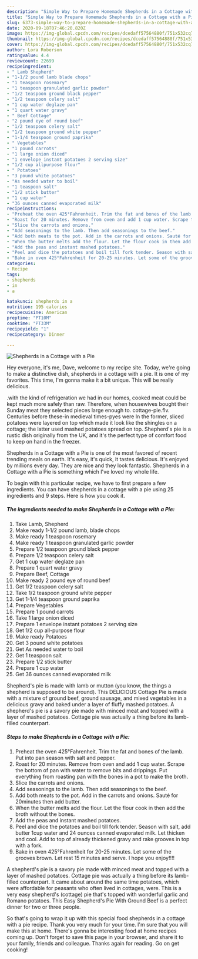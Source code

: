 ```yaml
---
description: "Simple Way to Prepare Homemade Shepherds in a Cottage with a Pie"
title: "Simple Way to Prepare Homemade Shepherds in a Cottage with a Pie"
slug: 6373-simple-way-to-prepare-homemade-shepherds-in-a-cottage-with-a-pie
date: 2020-09-18T07:46:20.820Z
image: https://img-global.cpcdn.com/recipes/dcedaff57564880f/751x532cq70/shepherds-in-a-cottage-with-a-pie-recipe-main-photo.jpg
thumbnail: https://img-global.cpcdn.com/recipes/dcedaff57564880f/751x532cq70/shepherds-in-a-cottage-with-a-pie-recipe-main-photo.jpg
cover: https://img-global.cpcdn.com/recipes/dcedaff57564880f/751x532cq70/shepherds-in-a-cottage-with-a-pie-recipe-main-photo.jpg
author: Lora Roberson
ratingvalue: 4.4
reviewcount: 22699
recipeingredient:
- " Lamb Shepherd"
- "1-1/2 pound lamb blade chops"
- "1 teaspoon rosemary"
- "1 teaspoon granulated garlic powder"
- "1/2 teaspoon ground black pepper"
- "1/2 teaspoon celery salt"
- "1 cup water deglaze pan"
- "1 quart water gravy"
- " Beef Cottage"
- "2 pound eye of round beef"
- "1/2 teaspoon celery salt"
- "1/2 teaspoon ground white pepper"
- "1-1/4 teaspoon ground paprika"
- " Vegetables"
- "1 pound carrots"
- "1 large onion diced"
- "1 envelope instant potatoes 2 serving size"
- "1/2 cup allpurpose flour"
- " Potatoes"
- "3 pound white potatoes"
- "As needed water to boil"
- "1 teaspoon salt"
- "1/2 stick butter"
- "1 cup water"
- "36 ounces canned evaporated milk"
recipeinstructions:
- "Preheat the oven 425°Fahrenheit. Trim the fat and bones of the lamb. Put into pan season with salt and pepper."
- "Roast for 20 minutes. Remove from oven and add 1 cup water. Scrape the bottom of pan with water to remove bits and drippings. Put everything from roasting pan with the bones in a pot to make the broth."
- "Slice the carrots and onions."
- "Add seasonings to the lamb. Then add seasonings to the beef."
- "Add both meats to the pot. Add in the carrots and onions. Sauté for 20minutes then add butter."
- "When the butter melts add the flour. Let the flour cook in then add the broth without the bones."
- "Add the peas and instant mashed potatoes."
- "Peel and dice the potatoes and boil till fork tender. Season with salt, add butter 1cup water and 24 ounces canned evaporated milk. Let thicken and cool. Add to top of already thickened gravy and rake grooves in top with a fork."
- "Bake in oven 425°Fahrenheit for 20-25 minutes. Let some of the grooves brown. Let rest 15 minutes and serve. I hope you enjoy!!!!"
categories:
- Recipe
tags:
- shepherds
- in
- a

katakunci: shepherds in a 
nutrition: 195 calories
recipecuisine: American
preptime: "PT10M"
cooktime: "PT33M"
recipeyield: "1"
recipecategory: Dinner

---
```



![Shepherds in a Cottage with a Pie](https://img-global.cpcdn.com/recipes/dcedaff57564880f/751x532cq70/shepherds-in-a-cottage-with-a-pie-recipe-main-photo.jpg)

Hey everyone, it's me, Dave, welcome to my recipe site. Today, we're going to make a distinctive dish, shepherds in a cottage with a pie. It is one of my favorites. This time, I'm gonna make it a bit unique. This will be really delicious.

.with the kind of refrigeration we had in our homes, cooked meat could be kept much more safely than raw. Therefore, when housewives bought their Sunday meat they selected pieces large enough to. cottage-pie.flv. Centuries before these-in medieval times-pyes were In the former, sliced potatoes were layered on top which made it look like the shingles on a cottage; the latter used mashed potatoes spread on top. Shepherd&#39;s pie is a rustic dish originally from the UK, and it&#39;s the perfect type of comfort food to keep on hand in the freezer.

Shepherds in a Cottage with a Pie is one of the most favored of recent trending meals on earth. It's easy, it's quick, it tastes delicious. It's enjoyed by millions every day. They are nice and they look fantastic. Shepherds in a Cottage with a Pie is something which I've loved my whole life.


To begin with this particular recipe, we have to first prepare a few ingredients. You can have shepherds in a cottage with a pie using 25 ingredients and 9 steps. Here is how you cook it.

<!--inarticleads1-->

##### The ingredients needed to make Shepherds in a Cottage with a Pie:

1. Take  Lamb, Shepherd
1. Make ready 1-1/2 pound lamb, blade chops
1. Make ready 1 teaspoon rosemary
1. Make ready 1 teaspoon granulated garlic powder
1. Prepare 1/2 teaspoon ground black pepper
1. Prepare 1/2 teaspoon celery salt
1. Get 1 cup water deglaze pan
1. Prepare 1 quart water gravy
1. Prepare  Beef, Cottage
1. Make ready 2 pound eye of round beef
1. Get 1/2 teaspoon celery salt
1. Take 1/2 teaspoon ground white pepper
1. Get 1-1/4 teaspoon ground paprika
1. Prepare  Vegetables
1. Prepare 1 pound carrots
1. Take 1 large onion diced
1. Prepare 1 envelope instant potatoes 2 serving size
1. Get 1/2 cup all-purpose flour
1. Make ready  Potatoes
1. Get 3 pound white potatoes
1. Get As needed water to boil
1. Get 1 teaspoon salt
1. Prepare 1/2 stick butter
1. Prepare 1 cup water
1. Get 36 ounces canned evaporated milk


Shepherd&#39;s pie is made with lamb or mutton (you know, the things a shepherd is supposed to be around). This DELICIOUS Cottage Pie is made with a mixture of ground beef, ground sausage, and mixed vegetables in a delicious gravy and baked under a layer of fluffy mashed potatoes. A shepherd&#39;s pie is a savory pie made with minced meat and topped with a layer of mashed potatoes. Cottage pie was actually a thing before its lamb-filled counterpart. 

<!--inarticleads2-->

##### Steps to make Shepherds in a Cottage with a Pie:

1. Preheat the oven 425°Fahrenheit. Trim the fat and bones of the lamb. Put into pan season with salt and pepper.
1. Roast for 20 minutes. Remove from oven and add 1 cup water. Scrape the bottom of pan with water to remove bits and drippings. Put everything from roasting pan with the bones in a pot to make the broth.
1. Slice the carrots and onions.
1. Add seasonings to the lamb. Then add seasonings to the beef.
1. Add both meats to the pot. Add in the carrots and onions. Sauté for 20minutes then add butter.
1. When the butter melts add the flour. Let the flour cook in then add the broth without the bones.
1. Add the peas and instant mashed potatoes.
1. Peel and dice the potatoes and boil till fork tender. Season with salt, add butter 1cup water and 24 ounces canned evaporated milk. Let thicken and cool. Add to top of already thickened gravy and rake grooves in top with a fork.
1. Bake in oven 425°Fahrenheit for 20-25 minutes. Let some of the grooves brown. Let rest 15 minutes and serve. I hope you enjoy!!!!


A shepherd&#39;s pie is a savory pie made with minced meat and topped with a layer of mashed potatoes. Cottage pie was actually a thing before its lamb-filled counterpart. It came about around the same time potatoes, which were affordable for peasants who often lived in cottages, were. This is a very easy shepherd&#39;s (cottage) pie that&#39;s topped with wonderful garlic and Romano potatoes. This Easy Shepherd&#39;s Pie With Ground Beef is a perfect dinner for two or three people. 

So that's going to wrap it up with this special food shepherds in a cottage with a pie recipe. Thank you very much for your time. I'm sure that you will make this at home. There's gonna be interesting food at home recipes coming up. Don't forget to save this page in your browser, and share it to your family, friends and colleague. Thanks again for reading. Go on get cooking!
